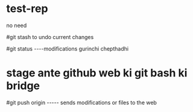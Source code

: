 # test-rep

no need

#git stash to undo current changes

#git status ----modifications gurinchi chepthadhi

# stage ante github web ki git bash ki bridge

#git push origin ----- sends modifications or files to the web
